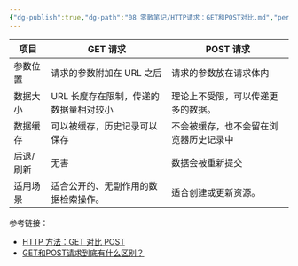 ```yaml
---
{"dg-publish":true,"dg-path":"08 零散笔记/HTTP请求：GET和POST对比.md","permalink":"/08 零散笔记/HTTP请求：GET和POST对比/","created":"2025-05-25","updated":"2025-05-25"}
---
```



| 项目    | GET 请求                | POST 请求             |
| ----- | --------------------- | ------------------- |
| 参数位置  | 请求的参数附加在 URL 之后       | 请求的参数放在请求体内         |
| 数据大小  | URL 长度存在限制，传递的数据量相对较小 | 理论上不受限，可以传递更多的数据。   |
| 数据缓存  | 可以被缓存，历史记录可以保存        | 不会被缓存，也不会留在浏览器历史记录中 |
| 后退/刷新 | 无害                    | 数据会被重新提交            |
| 适用场景  | 适合公开的、无副作用的数据检索操作。    | 适合创建或更新资源。          |

参考链接：
- [HTTP 方法：GET 对比 POST](https://www.runoob.com/tags/html-httpmethods.html)
- [GET和POST请求到底有什么区别？](https://zhuanlan.zhihu.com/p/689906347)